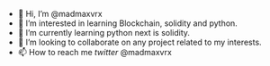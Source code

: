 - 👋 Hi, I’m @madmaxvrx
- 👀 I’m interested in learning Blockchain, solidity and python.
- 🌱 I’m currently learning python next is solidity.
- 💞️ I’m looking to collaborate on any project related to my interests.
- 📫 How to reach me *twitter* @madmaxvrx

<!---
madmaxvrx/madmaxvrx is a ✨ special ✨ repository because its `README.md` (this file) appears on your GitHub profile.
You can click the Preview link to take a look at your changes.
--->
